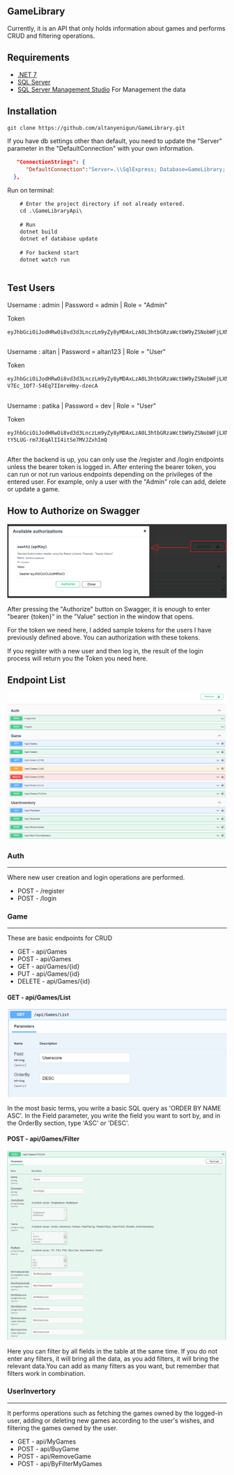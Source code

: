 ## GameLibrary

Currently, it is an API that only holds information about games and performs CRUD and filtering operations.

## Requirements

- [.NET 7](https://dotnet.microsoft.com/en-us/download/dotnet/7.0)
- [SQL Server](https://www.microsoft.com/tr-tr/sql-server/sql-server-downloads)
- [SQL Server Management Studio](https://learn.microsoft.com/tr-TR/sql/ssms/download-sql-server-management-studio-ssms?view=sql-server-ver16) For Management the data

## Installation
  ```shell
  git clone https://github.com/altanyenigun/GameLibrary.git
  ```

If you have db settings other than default, you need to update the "Server" parameter in the "DefaultConnection" with your own information.

```json
   "ConnectionStrings": {
      "DefaultConnection":"Server=.\\SqlExpress; Database=GameLibrary; Trusted_Connection=true; TrustServerCertificate=true;"
  },
```


Run on terminal:
```shell
    # Enter the project directory if not already entered.
    cd .\GameLibraryApi\

    # Run 
    dotnet build
    dotnet ef database update

    # For backend start
    dotnet watch run
  
  ```

## Test Users
Username : admin | Password = admin | Role = "Admin" 

Token
```
eyJhbGciOiJodHRwOi8vd3d3LnczLm9yZy8yMDAxLzA0L3htbGRzaWctbW9yZSNobWFjLXNoYTUxMiIsInR5cCI6IkpXVCJ9.eyJodHRwOi8vc2NoZW1hcy54bWxzb2FwLm9yZy93cy8yMDA1LzA1L2lkZW50aXR5L2NsYWltcy9uYW1laWRlbnRpZmllciI6IjEiLCJodHRwOi8vc2NoZW1hcy54bWxzb2FwLm9yZy93cy8yMDA1LzA1L2lkZW50aXR5L2NsYWltcy9uYW1lIjoiYWRtaW4iLCJodHRwOi8vc2NoZW1hcy5taWNyb3NvZnQuY29tL3dzLzIwMDgvMDYvaWRlbnRpdHkvY2xhaW1zL3JvbGUiOiJBZG1pbiIsImV4cCI6MTY5NTc1NzMwOH0.NFP5CVeIdYax3ge4rUI_sn49UQ1oSTvqld5xDVdVZ8SVM_I9gr3KmBETzvhPIxg24JzemFKbBcijFq2p8QVpHQ
```

##

Username : altan | Password = altan123 | Role = "User" 

Token
```
eyJhbGciOiJodHRwOi8vd3d3LnczLm9yZy8yMDAxLzA0L3htbGRzaWctbW9yZSNobWFjLXNoYTUxMiIsInR5cCI6IkpXVCJ9.eyJodHRwOi8vc2NoZW1hcy54bWxzb2FwLm9yZy93cy8yMDA1LzA1L2lkZW50aXR5L2NsYWltcy9uYW1laWRlbnRpZmllciI6IjIiLCJodHRwOi8vc2NoZW1hcy54bWxzb2FwLm9yZy93cy8yMDA1LzA1L2lkZW50aXR5L2NsYWltcy9uYW1lIjoiYWx0YW4iLCJodHRwOi8vc2NoZW1hcy5taWNyb3NvZnQuY29tL3dzLzIwMDgvMDYvaWRlbnRpdHkvY2xhaW1zL3JvbGUiOiJVc2VyIiwiZXhwIjoxNjk1NzU3MjI2fQ.nEM6YGne_oaAM3XSlKhez4m80EagBMAE6luJlwnrdXI5o11dxxUFUgHP-V7Ec_1Qf7-54Eq7IImreHmy-dzecA
```

##

Username : patika | Password = dev | Role = "User" 

Token
```
eyJhbGciOiJodHRwOi8vd3d3LnczLm9yZy8yMDAxLzA0L3htbGRzaWctbW9yZSNobWFjLXNoYTUxMiIsInR5cCI6IkpXVCJ9.eyJodHRwOi8vc2NoZW1hcy54bWxzb2FwLm9yZy93cy8yMDA1LzA1L2lkZW50aXR5L2NsYWltcy9uYW1laWRlbnRpZmllciI6IjMiLCJodHRwOi8vc2NoZW1hcy54bWxzb2FwLm9yZy93cy8yMDA1LzA1L2lkZW50aXR5L2NsYWltcy9uYW1lIjoicGF0aWthIiwiaHR0cDovL3NjaGVtYXMubWljcm9zb2Z0LmNvbS93cy8yMDA4LzA2L2lkZW50aXR5L2NsYWltcy9yb2xlIjoiVXNlciIsImV4cCI6MTY5NTc1NzM0Nn0.CpP9L8DnInsbtEJEJlSe8MaKFdFXl8PhfswWa6WxNhAPENl8g5Z8P-tY5LUG-rm7JEqAlII4itSe7MVJZxhImQ
```

##

After the backend is up, you can only use the /register and /login endpoints unless the bearer token is logged in. After entering the bearer token, you can run or not run various endpoints depending on the privileges of the entered user. For example, only a user with the "Admin" role can add, delete or update a game.


## How to Authorize on Swagger
![swaggerToken](./Documentation/swaggerToken.png)

After pressing the "Authorize" button on Swagger, it is enough to enter "bearer {token}" in the "Value" section in the window that opens.

For the token we need here, I added sample tokens for the users I have previously defined above. You can authorization with these tokens.

If you register with a new user and then log in, the result of the login process will return you the Token you need here.

## Endpoint List

![endpointList](./Documentation/endpointList.PNG)

### Auth

---

Where new user creation and login operations are performed.

  * POST - /register
  * POST - /login

### Game

---

These are basic endpoints for CRUD

* GET  - api/Games
* POST - api/Games
* GET  - api/Games/{id}
* PUT - api/Games/{id}
* DELETE - api/Games/{id}


#### GET - api/Games/List

![List](./Documentation/list.PNG)

In the most basic terms, you write a basic SQL query as 'ORDER BY NAME ASC'. In the Field parameter, you write the field you want to sort by, and in the OrderBy section, type 'ASC' or 'DESC'.

#### POST - api/Games/Filter

![List](./Documentation/filter.PNG)

Here you can filter by all fields in the table at the same time. If you do not enter any filters, it will bring all the data, as you add filters, it will bring the relevant data.You can add as many filters as you want, but remember that filters work in combination.

### UserInvertory

---

It performs operations such as fetching the games owned by the logged-in user, adding or deleting new games according to the user's wishes, and filtering the games owned by the user.

  * GET - api/MyGames
  * POST - api/BuyGame
  * POST - api/RemoveGame
  * POST - api/ByFilterMyGames

